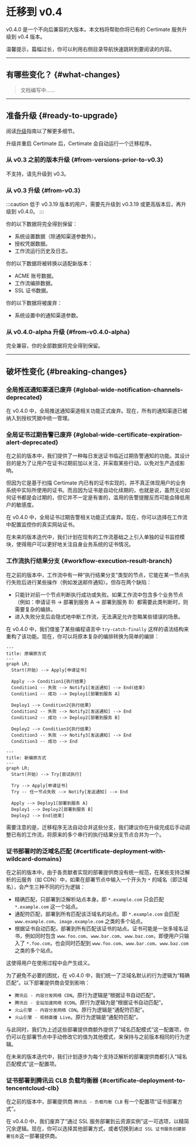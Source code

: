 ﻿# 迁移到 v0.4

v0.4.0 是一个不向后兼容的大版本。本文档将帮助你将已有的 Certimate 服务升级到 v0.4 版本。

温馨提示，篇幅过长，你可以利用右侧目录导航快速跳转到要阅读的内容。

---

## 有哪些变化？ {#what-changes}

> 文档编写中……

---

## 准备升级 {#ready-to-upgrade}

阅读[升级](/docs/getting-started/upgrade)指南以了解更多细节。

升级并重启 Certimate 后，Certimate 会自动运行一个迁移程序。

### 从 v0.3 之前的版本升级 {#from-versions-prior-to-v0.3}

不支持，请先升级到 v0.3。

### 从 v0.3 升级 {#from-v0.3}

:::caution
低于 v0.3.19 版本的用户，需要先升级到 v0.3.19 或更高版本后，再升级到 v0.4.0。
:::

你的以下数据将完全得到保留：

- 系统设置数据（除通知渠道参数外）。
- 授权凭据数据。
- 工作流运行历史及日志。

你的以下数据将被转换以适配新版本：

- ACME 账号数据。
- 工作流编排数据。
- SSL 证书数据。

你的以下数据将被废弃：

- 系统设置中的通知渠道参数。

### 从 v0.4.0-alpha 升级 {#from-v0.4.0-alpha}

完全兼容，你的全部数据将完全得到保留。

---

## 破坏性变化 {#breaking-changes}

### 全局推送通知渠道已废弃 {#global-wide-notification-channels-deprecated}

在 v0.4.0 中，全局推送通知渠道相关功能正式废弃。现在，所有的通知渠道已被纳入到授权凭据中统一管理。

### 全局证书过期告警已废弃 {#global-wide-certificate-expiration-alert-deprecated}

在之前的版本中，我们提供了一种每日发送证书临近过期告警通知的功能。其设计目的是为了让用户在证书过期前加以关注，并采取某些行动，以免对生产造成影响。

但因为它是基于扫描 Certimate 内已有的证书实现的，并不真正体现用户的业务系统中实际所使用的证书。而且因为证书是自动化续期的，也就是说，虽然无论如何证书都是会过期的，但它并不一定是有害的，滥用的告警提醒反而可能会降低用户的敏感度。

在 v0.4.0 中，全局证书过期告警相关功能正式废弃。现在，你可以选择在工作流中配置监控你的真实网站证书。

在未来的版本迭代中，我们计划在现有的工作流基础之上引入单独的证书监控模块，使得用户可以更好地关注自身业务系统的证书情况。

### 工作流执行结果分支 {#workflow-execution-result-branch}

在之前的版本中，工作流中有一种“执行结果分支”类型的节点，它能在某一节点执行失败后进行某些操作（例如发送邮件通知）。但存在两个缺陷：

- 只能针对前一个节点判断执行成功或失败。如果工作流中包含多个业务节点（例如：申请证书 -> 部署到服务 A -> 部署到服务 B）都需要此类判断时，则需要复杂的编排。
- 进入失败分支后会隐式地中断工作流，无法满足允许忽略某些错误的场景。

在 v0.4.0 中，我们借鉴了某些编程语言中 `try-catch-finally` 这样的语法结构来重构了该功能。现在，你可以将原本复杂的编排转换为简单的编排：

```mermaid
---
title: 原编排方式
---
graph LR;
  Start(开始) --> Apply[申请证书]

  Apply --> Condition1{执行结果}
  Condition1 -- 失败 --> Notify1[发送通知] --> End(结束)
  Condition1 -- 成功 --> Deploy1[部署到服务 A]

  Deploy1 --> Condition2{执行结果}
  Condition2 -- 失败 --> Notify2[发送通知] --> End
  Condition2 -- 成功 --> Deploy2[部署到服务 B]

  Deploy2 --> Condition3{执行结果}
  Condition3 -- 失败 --> Notify3[发送通知] --> End
  Condition3 -- 成功 --> End

```

```mermaid
---
title: 新编排方式
---
graph LR;
  Start(开始) --> Try[尝试执行]

  Try --> Apply[申请证书]
  Try -- 任一节点失败 --> Notify[发送通知] --> End

  Apply --> Deploy1[部署到服务 A]
  Deploy1 --> Deploy2[部署到服务 B]
  Deploy2 --> End[结束]
```

需要注意的是，迁移程序无法自动合并这些分支，我们建议你在升级完成后手动调整已有的工作流，将原来的多个串行的执行结果分支节点合并为一个。

### 证书部署时的泛域名匹配 {#certificate-deployment-with-wildcard-domains}

在之前的版本中，由于各贡献者实现的部署提供商没有统一规范，在某些支持泛解析的云服务（如 CDN）中，如果在部署节点中输入一个开头为 `*` 的域名（即泛域名），会产生三种不同的行为逻辑：

- 精确匹配，只部署到泛解析站点本身。即 `*.example.com` 只会匹配 `*.example.com` 这一个站点。
- 通配符匹配，部署到所有匹配该泛域名的站点。即 `*.example.com` 会匹配 `www.example.com`、`image.example.com` 之类的多个站点。
- 根据证书自动匹配，部署到所有匹配该证书的站点。证书可能是一张多域名证书，例如同时包含 `www.foo.com`、`www.bar.com`、`www.baz.com`，即便用户只输入了 `*.foo.com`，也会同时匹配到 `www.foo.com`、`www.bar.com`、`www.baz.com` 之类的多个站点。

这使得用户在使用过程中会产生歧义。

为了避免不必要的困扰，在 v0.4.0 中，我们统一了泛域名默认的行为逻辑为“精确匹配”。以下部署提供商会受到影响：

- `腾讯云 - 内容分发网络 CDN`。原行为逻辑是“根据证书自动匹配”。
- `腾讯云 - 全站加速网络 ECDN`。原行为逻辑为是“根据证书自动匹配”。
- `火山引擎 - 内容分发网络 CDN`。原行为逻辑是“通配符匹配”。
- `火山引擎 - 视频直播 Live`。原行为逻辑是“通配符匹配”。

与此同时，我们为上述这些部署提供商额外提供了“域名匹配模式”这一配置项，你仍可以在部署节点中手动修改它的值为其他模式，来保持与之前版本相同的行为逻辑。

在未来的版本迭代中，我们计划逐步为每个支持泛解析的部署提供商都引入“域名匹配模式”这一配置项。

### 证书部署到腾讯云 CLB 负载均衡器 {#certificate-deployment-to-tencentcloud-clb}

在之前的版本中，部署提供商 `腾讯云 - 负载均衡 CLB` 有一个配置项“证书部署方式”。

在 v0.4.0 中，我们废弃了“通过 SSL 服务部署到云资源实例”这一可选项，以精简冗余逻辑。现在，你可以选择其他部署方式，或者切换到`通过 SSL 证书服务创建部署任务`这一部署提供商。
